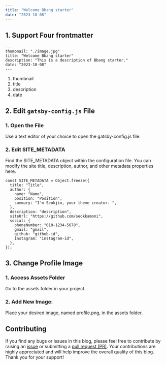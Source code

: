 ```yaml
---
title: "Welcome Bbang starter"
date: "2023-10-08"
---
```


## 1. Support Four frontmatter

```
---
thumbnail: "./image.jpg"
title: "Welcome Bbang starter"
description: "This is a description of Bbang starter."
date: "2023-10-08"
---
```

1. thumbnail
2. title
3. description
4. date

## 2. Edit `gatsby-config.js` File

### 1. Open the File

Use a text editor of your choice to open the gatsby-config.js file.

### 2. Edit SITE_METADATA

Find the SITE_METADATA object within the configuration file. You can modify the site title, description, author, and other metadata properties here.

```
const SITE_METADATA = Object.freeze({
  title: "Title",
  author: {
    name: "Name",
    position: "Position",
    summary: "I'm Seokjin, your theme creator. ",
  },
  description: "description",
  siteUrl: "https://github.com/seokkamoni",
  social: {
    phoneNumber: "010-1234-5678",
    gmail: "gmail",
    github: "github-id",
    instagram: "instagram-id",
  },
});
```

## 3. Change Profile Image

### 1. Access Assets Folder

Go to the assets folder in your project.

### 2. Add New Image:

Place your desired image, named profile.png, in the assets folder.

## Contributing

If you find any bugs or issues in this blog, please feel free to contribute by raising an [issue](https://github.com/SEOKKAMONI/gatsby-starter-bbang-blog/issues) or submitting a [pull request (PR)](https://github.com/SEOKKAMONI/gatsby-starter-bbang-blog/pulls). Your contributions are highly appreciated and will help improve the overall quality of this blog. Thank you for your support!
